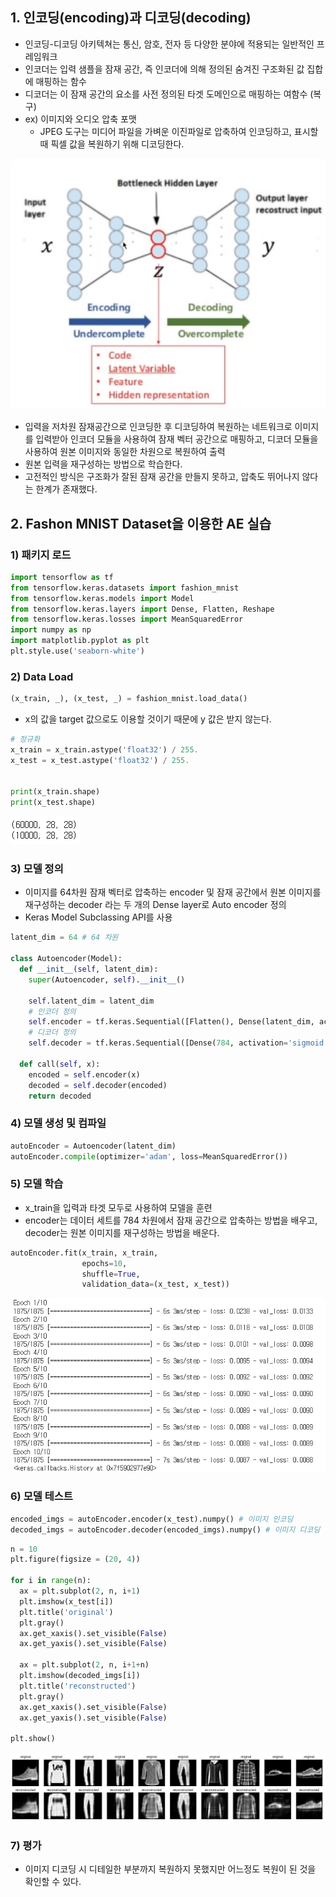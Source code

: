 ## 1. 인코딩(encoding)과 디코딩(decoding)

- 인코딩-디코딩 아키텍쳐는 통신, 암호, 전자 등 다양한 분야에 적용되는 일반적인 프레임워크
- 인코더는 입력 샘플을 잠재 공간, 즉 인코더에 의해 정의된 숨겨진 구조화된 값 집합에 매핑하는 함수
- 디코더는 이 잠재 공간의 요소를 사전 정의된 타겟 도메인으로 매핑하는 여함수 (복구)
- ex) 이미지와 오디오 압축 포맷
  - JPEG 도구는 미디어 파일을 가벼운 이진파일로 압축하여 인코딩하고, 표시할 때 픽셀 값을 복원하기 위해 디코딩한다.

![image-20220713001211379](AutoEncoder_basic.assets/image-20220713001211379.png)

- 입력을 저차원 잠재공간으로 인코딩한 후 디코딩하여 복원하는 네트워크로 이미지를 입력받아 인코더 모듈을 사용하여 잠재 벡터 공간으로 매핑하고, 디코더 모듈을 사용하여 원본 이미지와 동일한 차원으로 복원하여 출력
- 원본 입력을 재구성하는 방법으로 학습한다.
- 고전적인 방식은 구조화가 잘된 잠재 공간을 만들지 못하고, 압축도 뛰어나지 않다는 한계가 존재했다.



## 2. Fashon MNIST Dataset을 이용한 AE 실습

### 1) 패키지 로드

```python
import tensorflow as tf
from tensorflow.keras.datasets import fashion_mnist
from tensorflow.keras.models import Model
from tensorflow.keras.layers import Dense, Flatten, Reshape
from tensorflow.keras.losses import MeanSquaredError
import numpy as np
import matplotlib.pyplot as plt
plt.style.use('seaborn-white')
```

### 2) Data Load

```python
(x_train, _), (x_test, _) = fashion_mnist.load_data()
```

- x의 값을 target 값으로도 이용할 것이기 때문에 y 값은 받지 않는다.

```python
# 정규화
x_train = x_train.astype('float32') / 255.
x_test = x_test.astype('float32') / 255.


print(x_train.shape)
print(x_test.shape)
```

![image-20220713001328298](AutoEncoder_basic.assets/image-20220713001328298.png)

### 3) 모델 정의

- 이미지를 64차원 잠재 벡터로 압축하는 encoder 및 잠재 공간에서 원본 이미지를 재구성하는 decoder 라는 두 개의 Dense layer로 Auto encoder 정의
- Keras Model Subclassing API를 사용

```python
latent_dim = 64 # 64 차원

class Autoencoder(Model):
  def __init__(self, latent_dim):
    super(Autoencoder, self).__init__()

    self.latent_dim = latent_dim
    # 인코더 정의
    self.encoder = tf.keras.Sequential([Flatten(), Dense(latent_dim, activation='relu')])
    # 디코더 정의
    self.decoder = tf.keras.Sequential([Dense(784, activation='sigmoid'), Reshape((28, 28))])
  
  def call(self, x):
    encoded = self.encoder(x)
    decoded = self.decoder(encoded)
    return decoded
```

### 4) 모델 생성 및 컴파일

```python
autoEncoder = Autoencoder(latent_dim)
autoEncoder.compile(optimizer='adam', loss=MeanSquaredError())
```

### 5) 모델 학습

- x_train을 입력과 타겟 모두로 사용하여 모델을 훈련
- encoder는 데이터 세트를 784 차원에서 잠재 공간으로 압축하는 방법을 배우고, decoder는 원본 이미지를 재구성하는 방법을 배운다.

```python
autoEncoder.fit(x_train, x_train,
                epochs=10,
                shuffle=True,
                validation_data=(x_test, x_test))
```

![image-20220713001413290](AutoEncoder_basic.assets/image-20220713001413290.png)

### 6) 모델 테스트

```python
encoded_imgs = autoEncoder.encoder(x_test).numpy() # 이미지 인코딩
decoded_imgs = autoEncoder.decoder(encoded_imgs).numpy() # 이미지 디코딩
```

```python
n = 10
plt.figure(figsize = (20, 4))

for i in range(n):
  ax = plt.subplot(2, n, i+1)
  plt.imshow(x_test[i])
  plt.title('original')
  plt.gray()
  ax.get_xaxis().set_visible(False)
  ax.get_yaxis().set_visible(False)

  ax = plt.subplot(2, n, i+1+n)
  plt.imshow(decoded_imgs[i])
  plt.title('reconstructed')
  plt.gray()
  ax.get_xaxis().set_visible(False)
  ax.get_yaxis().set_visible(False)

plt.show()
```

![image-20220713001435651](AutoEncoder_basic.assets/image-20220713001435651.png)

### 7) 평가

- 이미지 디코딩 시 디테일한 부분까지 복원하지 못했지만 어느정도 복원이 된 것을 확인할 수 있다.